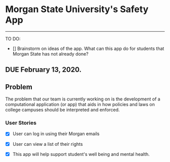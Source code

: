 # Morgan State University's Safety App


**** 
TO DO:
- [] Brainstorm on ideas of the app. What can this app do for students that Morgan State has not already done? 
## DUE February 13, 2020.

## Problem
The problem that our team is currently working on is the development of a computational application (or app) that aids in how policies and laws on college campuses should be interpreted and enforced.

### User Stories
- [x] User can log in using their Morgan emails
- [x] User can view a list of their rights
- [x] This app will help support student's well being and mental health.



